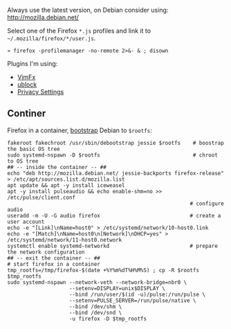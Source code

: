 Always use the latest version, on Debian consider using: http://mozilla.debian.net/

Select one of the Firefox `*.js` profiles and link it to `~/.mozilla/firefox/*/user.js`.

    » firefox -profilemanager -no-remote 2>&- & ; disown

Plugins I'm using:

- [VimFx](https://github.com/akhodakivskiy/VimFx)
- [ublock](https://github.com/gorhill/uBlock)
- [Privacy Settings](https://github.com/schomery/privacy-settings/) 


## Continer

Firefox in a container, [bootstrap](../../docs/bootstrap.md) Debian to `$rootfs`:

```
fakeroot fakechroot /usr/sbin/debootstrap jessie $rootfs    # boostrap the basic OS tree
sudo systemd-nspawn -D $rootfs                              # chroot to OS tree
## -- inside the container -- ##
echo "deb http://mozilla.debian.net/ jessie-backports firefox-release" > /etc/apt/sources.list.d/mozilla.list
apt update && apt -y install iceweasel                     
apt -y install pulseaudio && echo enable-shm=no >> /etc/pulse/client.conf
                                                           # configure audio
useradd -m -U -G audio firefox                             # create a user account
echo -e "[Link]\nName=host0" > /etc/systemd/network/10-host0.link
echo -e "[Match]\nName=host0\n[Network]\nDHCP=yes" > /etc/systemd/network/11-host0.network
systemctl enable systemd-networkd                          # prepare the network configuration
## -- exit the container -- ##
# start firefox in a container
tmp_rootfs=/tmp/firefox-$(date +%Y%m%dT%H%M%S) ; cp -R $rootfs $tmp_rootfs
sudo systemd-nspawn --network-veth --network-bridge=nbr0 \
                    --setenv=DISPLAY=unix$DISPLAY \
                    --bind /run/user/$(id -u)/pulse:/run/pulse \
                    --setenv=PULSE_SERVER=/run/pulse/native \
                    --bind /dev/shm \
                    --bind /dev/snd \
                    -u firefox -D $tmp_rootfs
```

